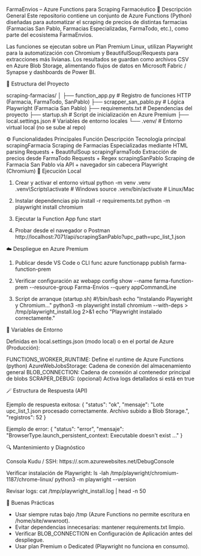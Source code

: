 FarmaEnvios – Azure Functions para Scraping Farmacéutico
📘 Descripción General
Este repositorio contiene un conjunto de Azure Functions (Python) diseñadas para automatizar el scraping de precios de distintas farmacias (Farmacias San Pablo, Farmacias Especializadas, FarmaTodo, etc.), como parte del ecosistema FarmaEnvios.

Las funciones se ejecutan sobre un Plan Premium Linux, utilizan Playwright para la automatización con Chromium y BeautifulSoup/Requests para extracciones más livianas. Los resultados se guardan como archivos CSV en Azure Blob Storage, alimentando flujos de datos en Microsoft Fabric / Synapse y dashboards de Power BI.

🧱 Estructura del Proyecto

scraping-farmacias/
│
├── function_app.py                # Registro de funciones HTTP (Farmacia, FarmaTodo, SanPablo)
├── scrapper_san_pablo.py          # Lógica Playwright (Farmacia San Pablo)
├── requirements.txt               # Dependencias del proyecto
├── startup.sh                     # Script de inicialización en Azure Premium
├── local.settings.json            # Variables de entorno locales
└── .venv/                         # Entorno virtual local (no se sube al repo)

⚙️ Funcionalidades Principales
Función	Descripción	Tecnología principal
scrapingFarmacia	Scraping de Farmacias Especializadas mediante HTML parsing	Requests + BeautifulSoup
scrapingFarmaTodo	Extracción de precios desde FarmaTodo	Requests + Regex
scrapingSanPablo	Scraping de Farmacia San Pablo vía API + navegador sin cabecera	Playwright (Chromium)
🚀 Ejecución Local

1. Crear y activar el entorno virtual
   python -m venv .venv
   .venv\Scripts\activate   # Windows
   source .venv/bin/activate  # Linux/Mac

2. Instalar dependencias
   pip install -r requirements.txt
   python -m playwright install chromium

3. Ejecutar la Function App
   func start

4. Probar desde el navegador o Postman
   http://localhost:7071/api/scrapingSanPablo?upc_path=upc_list_1.json

☁️ Despliegue en Azure Premium

1. Publicar desde VS Code o CLI
   func azure functionapp publish farma-function-prem

2. Verificar configuración
   az webapp config show --name farma-function-prem --resource-group Farma-Envios --query appCommandLine

3. Script de arranque (startup.sh)
   #!/bin/bash
   echo "Instalando Playwright y Chromium..."
   python3 -m playwright install chromium --with-deps > /tmp/playwright_install.log 2>&1
   echo "Playwright instalado correctamente."

🧩 Variables de Entorno

Definidas en local.settings.json (modo local) o en el portal de Azure (Producción):

FUNCTIONS_WORKER_RUNTIME: Define el runtime de Azure Functions (python)
AzureWebJobsStorage: Cadena de conexión del almacenamiento general
BLOB_CONNECTION: Cadena de conexión al contenedor principal de blobs
SCRAPER_DEBUG: (opcional) Activa logs detallados si está en true

🪄 Estructura de Respuesta (API)

Ejemplo de respuesta exitosa:
{
  "status": "ok",
  "mensaje": "Lote upc_list_1.json procesado correctamente. Archivo subido a Blob Storage.",
  "registros": 52
}

Ejemplo de error:
{
  "status": "error",
  "mensaje": "BrowserType.launch_persistent_context: Executable doesn't exist ..."
}

🔍 Mantenimiento y Diagnóstico

Consola Kudu / SSH:
https://<nombre-funcion>.scm.azurewebsites.net/DebugConsole

Verificar instalación de Playwright:
ls -lah /tmp/playwright/chromium-1187/chrome-linux/
python3 -m playwright --version

Revisar logs:
cat /tmp/playwright_install.log | head -n 50

🧠 Buenas Prácticas

- Usar siempre rutas bajo /tmp (Azure Functions no permite escritura en /home/site/wwwroot).
- Evitar dependencias innecesarias: mantener requirements.txt limpio.
- Verificar BLOB_CONNECTION en Configuración de Aplicación antes del despliegue.
- Usar plan Premium o Dedicated (Playwright no funciona en consumo).
